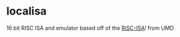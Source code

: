 # localisa
16 bit RISC ISA and emulator based off of the [RiSC-ISA](https://user.eng.umd.edu/~blj/RiSC/RiSC-isa.pdf)! from UMD
